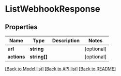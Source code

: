 # ListWebhookResponse

## Properties
Name | Type | Description | Notes
------------ | ------------- | ------------- | -------------
**url** | **string** |  | [optional] 
**actions** | **string[]** |  | [optional] 

[[Back to Model list]](../../README.md#documentation-for-models) [[Back to API list]](../../README.md#documentation-for-api-endpoints) [[Back to README]](../../README.md)

